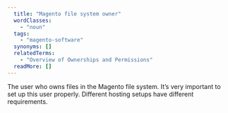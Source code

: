 ```yaml
---
  title: "Magento file system owner"
  wordClasses: 
    - "noun"
  tags: 
    - "magento-software"
  synonyms: []
  relatedTerms: 
    - "Overview of Ownerships and Permissions"
  readMore: []
---
```

The user who owns files in the Magento file system. It’s very important to set up this user properly. Different hosting setups have different requirements.
